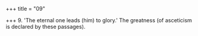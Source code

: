 +++
title = "09"

+++
9. 'The eternal one leads (him) to glory.' The greatness (of asceticism is declared by these passages).
